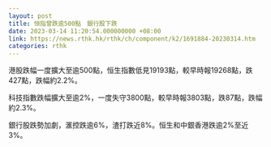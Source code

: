 ```yaml
---
layout: post
title: 恒指曾跌逾500點　銀行股下跌
date: 2023-03-14 11:20:54.000000000 +08:00
link: https://news.rthk.hk/rthk/ch/component/k2/1691884-20230314.htm
categories: rthk
---
```


港股跌幅一度擴大至逾500點，恒生指數低見19193點，較早時報19268點，跌427點，跌幅約2.2%。

科技指數跌幅擴大至逾2%，一度失守3800點，較早時報3803點，跌87點，跌幅約2.3%。

銀行股跌勢加劇，滙控跌逾6%，渣打跌近8%。恒生和中銀香港跌逾2%至近3%。

